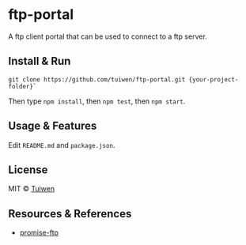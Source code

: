 # ftp-portal

A ftp client portal that can be used to connect to a ftp server.

## Install & Run

```
git clone https://github.com/tuiwen/ftp-portal.git {your-project-folder}`
```

Then type `npm install`, then `npm test`, then `npm start`.

## Usage & Features

Edit `README.md` and `package.json`.

## License

MIT © [Tuiwen](https://github.com/tuiwen)

## Resources & References

* [promise-ftp](https://github.com/realtymaps/promise-ftp)
